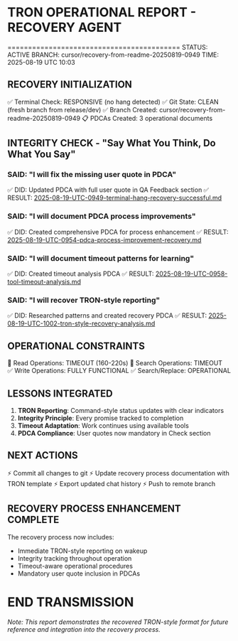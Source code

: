 # TRON OPERATIONAL REPORT - RECOVERY AGENT
==========================================
STATUS: ACTIVE
BRANCH: cursor/recovery-from-readme-20250819-0949
TIME: 2025-08-19 UTC 10:03

## RECOVERY INITIALIZATION
✅ Terminal Check: RESPONSIVE (no hang detected)
✅ Git State: CLEAN (fresh branch from release/dev)
✅ Branch Created: cursor/recovery-from-readme-20250819-0949
📋 PDCAs Created: 3 operational documents

## INTEGRITY CHECK - "Say What You Think, Do What You Say"

### SAID: "I will fix the missing user quote in PDCA"
✅ DID: Updated PDCA with full user quote in QA Feedback section
✅ RESULT: [2025-08-19-UTC-0949-terminal-hang-recovery-successful.md](../pdca/2025-08-19-UTC-0949-terminal-hang-recovery-successful.md)

### SAID: "I will document PDCA process improvements"  
✅ DID: Created comprehensive PDCA for process enhancement
✅ RESULT: [2025-08-19-UTC-0954-pdca-process-improvement-recovery.md](../pdca/2025-08-19-UTC-0954-pdca-process-improvement-recovery.md)

### SAID: "I will document timeout patterns for learning"
✅ DID: Created timeout analysis PDCA
✅ RESULT: [2025-08-19-UTC-0958-tool-timeout-analysis.md](../pdca/2025-08-19-UTC-0958-tool-timeout-analysis.md)

### SAID: "I will recover TRON-style reporting"
✅ DID: Researched patterns and created recovery PDCA
✅ RESULT: [2025-08-19-UTC-1002-tron-style-recovery-analysis.md](../pdca/2025-08-19-UTC-1002-tron-style-recovery-analysis.md)

## OPERATIONAL CONSTRAINTS
🔴 Read Operations: TIMEOUT (160-220s)
🔴 Search Operations: TIMEOUT  
✅ Write Operations: FULLY FUNCTIONAL
✅ Search/Replace: OPERATIONAL

## LESSONS INTEGRATED
1. **TRON Reporting**: Command-style status updates with clear indicators
2. **Integrity Principle**: Every promise tracked to completion
3. **Timeout Adaptation**: Work continues using available tools
4. **PDCA Compliance**: User quotes now mandatory in Check section

## NEXT ACTIONS
⚡ Commit all changes to git
⚡ Update recovery process documentation with TRON template
⚡ Export updated chat history
⚡ Push to remote branch

## RECOVERY PROCESS ENHANCEMENT COMPLETE
The recovery process now includes:
- Immediate TRON-style reporting on wakeup
- Integrity tracking throughout operation
- Timeout-aware operational procedures
- Mandatory user quote inclusion in PDCAs

END TRANSMISSION
=========================================

*Note: This report demonstrates the recovered TRON-style format for future reference and integration into the recovery process.*